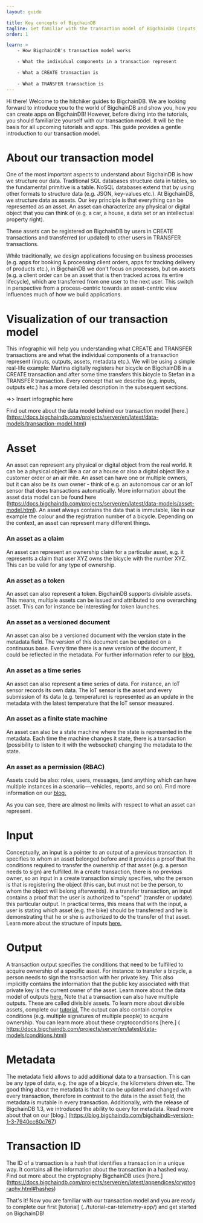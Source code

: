 ```yaml
---
layout: guide

title: Key concepts of BigchainDB
tagline: Get familiar with the transaction model of BigchainDB (inputs, outputs, assets, transactions).
order: 1

learn: >
    - How BigchainDB's transaction model works

    - What the individual components in a transaction represent

    - What a CREATE transaction is
    
    - What a TRANSFER transaction is
---
```

Hi there! Welcome to the hitchiker guides to BigchainDB. We are looking forward to introduce you to the world of BigchainDB and show you, how you can create apps on BigchainDB! However, before diving into the tutorials, you should familiarize yourself with our transaction model. It will be the basis for all upcoming tutorials and apps. This guide provides a gentle introduction to our transaction model. 

# About our transaction model

One of the most important aspects to understand about BigchainDB is how we structure our data. Traditional SQL databases structure data in tables, so the fundamental primitive is a table. NoSQL databases extend that by using other formats to structure data (e.g. JSON, key-values etc.). At BigchainDB, we structure data as assets. Our key principle is that everything can be represented as an asset. An asset can characterize any physical or digital object that you can think of (e.g. a car, a house, a data set or an intellectual property right).

These assets can be registered on BigchainDB by users in CREATE transactions and transferred (or updated) to other users in TRANSFER transactions. 

While traditionally, we design applications focusing on business processes (e.g. apps for booking & processing client orders, apps for tracking delivery of products etc.), in BigchainDB we don’t focus on processes, but on assets (e.g. a client order can be an asset that is then tracked across its entire lifecycle), which are transferred from one user to the next user. This switch in perspective from a process-centric towards an asset-centric view influences much of how we build applications.

# Visualization of our transaction model

This infographic will help you understanding what CREATE and TRANSFER transactions are and what the individual components of a transaction represent (inputs, outputs, assets, metadata etc.). We will be using a simple real-life example: Martina digitally registers her bicycle on BigchainDB in a CREATE transaction and after some time transfers this bicycle to Stefan in a TRANSFER transaction. 
Every concept that we describe (e.g. inputs, outputs etc.) has a more detailed description in the subsequent sections. 

=>> Insert infographic here

Find out more about the data model behind our transaction model [here.] (https://docs.bigchaindb.com/projects/server/en/latest/data-models/transaction-model.html) 

# Asset

An asset can represent any physical or digital object from the real world. It can be a physical object like a car or a house or also a digital object like a customer order or an air mile. An asset can have one or multiple owners, but it can also be its own owner - think of e.g. an autonomous car or an IoT sensor that does transactions automatically. More information about the asset data model can be found here (https://docs.bigchaindb.com/projects/server/en/latest/data-models/asset-model.html). An asset always contains the data that is immutable, like in our example the colour and the registration number of a bicycle. Depending on the context, an asset can represent many different things. 

### An asset as a claim

An asset can represent an ownership claim for a particular asset, e.g. it represents a claim that user XYZ owns the bicycle with the number XYZ. This can be valid for any type of ownership. 

### An asset as a token

An asset can also represent a token. BigchainDB supports divisible assets. This means, multiple assets can be issued and attributed to one overarching asset. This can for instance be interesting for token launches.

### An asset as a versioned document

An asset can also be a versioned document with the version state in the metadata field. The version of this document can be updated on a continuous base. Every time there is a new version of the document, it could be reflected in the metadata. For further information refer to our [blog.](https://blog.bigchaindb.com/crab-create-retrieve-append-burn-b9f6d111f460)

### An asset as a time series

An asset can also represent a time series of data. For instance, an IoT sensor records its own data. The IoT sensor is the asset and every submission of its data (e.g. temperature) is represented as an update in the metadata with the latest temperature that the IoT sensor measured. 

### An asset as a finite state machine

An asset can also be a state machine where the state is represented in the metadata. Each time the machine changes it state, there is a transaction (possibility to listen to it with the websocket) changing the metadata to the state. 

### An asset as a permission (RBAC)

Assets could be also: roles, users, messages, (and anything which can have multiple instances in a scenario — vehicles, reports, and so on). Find more information on our [blog.](https://blog.bigchaindb.com/role-based-access-control-for-bigchaindb-assets-b7cada491997)

As you can see, there are almost no limits with respect to what an asset can represent. 

# Input

Conceptually, an input is a pointer to an output of a previous transaction. It specifies to whom an asset belonged before and it provides a proof that the conditions required to transfer the ownership of that asset (e.g. a person needs to sign) are fulfilled. In a create transaction, there is no previous owner, so an input in a create transaction simply specifies, who the person is that is registering the object (this can, but must not be the person, to whom the object will belong afterwards). In a transfer transaction, an input contains a proof that the user is authorized to "spend" (transfer or update) this particular output. In practical terms, this means that with the input, a user is stating which asset (e.g. the bike) should be transferred and he is demonstrating that he or she is authorized to do the transfer of that asset. Learn more about the structure of inputs [here.](https://docs.bigchaindb.com/projects/server/en/latest/data-models/inputs-outputs.html#inputs)

# Output

A transaction output specifies the conditions that need to be fulfilled to acquire ownership of a specific asset. For instance: to transfer a bicycle, a person needs to sign the transaction with her private key. This also implicitly contains the information that the public key associated with that private key is the current owner of the asset. Learn more about the data model of outputs [here.](https://docs.bigchaindb.com/projects/server/en/latest/data-models/inputs-outputs.html#outputs)
Note that a transaction can also have multiple outputs. These are called divisible assets. To learn more about divisible assets, complete our [tutorial.](../tutorial-token-launch/) The output can also contain complex conditions (e.g. multiple signatures of multiple people) to acquire ownership. You can learn more about these cryptoconditions [here.] ( https://docs.bigchaindb.com/projects/server/en/latest/data-models/conditions.html)

# Metadata

The metadata field allows to add additional data to a transaction. This can be any type of data, e.g. the age of a bicycle, the kilometers driven etc. The good thing about the metadata is that it can be updated and changed with every transaction, therefore in contrast to the data in the asset field, the metadata is mutable in every transaction. Additionally, with the release of BigchainDB 1.3, we introduced the ability to query for metadata. Read more about that on our [blog.] (https://blog.bigchaindb.com/bigchaindb-version-1-3-7940cc60c767)

# Transaction ID

The ID of a transaction is a hash that identifies a transaction in a unique way. It contains all the information about the transaction in a hashed way. Find out more about the cryptography BigchainDB uses [here.] (https://docs.bigchaindb.com/projects/server/en/latest/appendices/cryptography.html#hashes)

That's it! Now you are familiar with our transaction model and you are ready to complete our first [tutorial] (../tutorial-car-telemetry-app/) and get started on BigchainDB!
